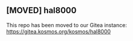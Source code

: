 ## [MOVED] hal8000

This repo has been moved to our Gitea instance: https://gitea.kosmos.org/kosmos/hal8000
